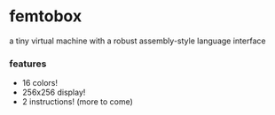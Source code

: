 # femtobox
a tiny virtual machine with a robust assembly-style language interface

### features
* 16 colors!
* 256x256 display!
* 2 instructions! (more to come)
